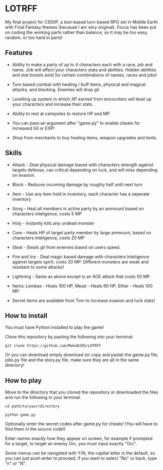 # LOTRFF
My final project for CS50P, a text-based turn-based RPG set in Middle Earth with Final Fantasy themes (because I am very original). Focus has been put on coding the working parts rather than balance, so it may be too easy, random, or too hard in parts!

## Features

- Ability to make a party of up to 4 characters each with a race, job and name. Job will affect your characters stats and abilities. Hidden abilities and stat boosts exist for certain combinations of names, races and jobs!

- Turn based combat with healing / buff items, physical and magical attacks, and blocking. Enemies will drop gil.

- Levelling up system in which XP earned from encounters will level up your characters and increase their stats.

- Ability to rest at campsites to restore HP and MP.

- You can pass an argument after "game.py" to enable cheats for increased Gil or EXP!

- Shop from merchants to buy healing items, weapon upgrades and tents.

## Skills

- Attack - Deal physical damage based with characters strength against targets defense, can critical depending on luck, and will miss depending on evasion.

- Block - Reduces incoming damage by roughly half until next turn

- Item - Use any item held in inventory, each character has a seperate inventory

- Song - Heal all members in active party by an ammount based on characters inteligence, costs 5 MP

- Holy - Instantly kills any undead monster

- Cure - Heals HP of target party member by large ammount, based on characters inteligence, costs 20 MP

- Steal - Steals gil from enemies based on users speed.

- Fire and Ice - Deal magic based damage with characters Inteligence against targets spirit, costs 20 MP. Different monsters are weak and resistant to some attacks!

- Lightning - Same as above except is an AOE attack that costs 50 MP.

- Items: Lembas - Heals 100 HP, Mead - Heals 60 HP, Ether - Heals 100 MP.

- Secret items are available from Tom to increase evasion and luck stats!


## How to install

You must have Python installed to play the game!

Clone this repository by pasting the following into your terminal:

```
git clone https://github.com/Maka8295/LOTRFF
```
Or you can download simply download (or copy and paste) the game.py file, jobs.py file and the story.py file, make sure they are all in the same directory!

## How to play

Move to the directory that you cloned the repository or downloaded the files and run the following in your terminal.
```
cd path/to/your/directory
```

```
python game.py
```
Optionally enter the secret codes after game.py for cheats! (You will have to find them in the source code!)

Enter names exactly how they appear on screen, for example if prompted for a target, to target an enemy Orc, you must input exactly "Orc".

Some menus can be navigated with Y/N, the capital letter is the default, so you can just push enter to proceed, if you want to select "No" or back, type "n" or "N".


